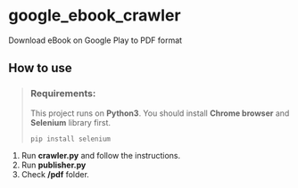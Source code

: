 # google_ebook_crawler
Download eBook on Google Play to PDF format

## How to use

> ### Requirements:
> 
> This project runs on **Python3**. You should install **Chrome browser** and **Selenium** library first.
> 
>     pip install selenium

1. Run **crawler.py** and follow the instructions.
2. Run **publisher.py**
3. Check **/pdf** folder.

